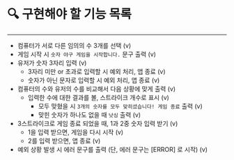 # **🔍** 구현해야 할 기능 목록

---

- 컴퓨터가 서로 다른 임의의 수 3개를 선택 (v)
- 게임 시작 시 `숫자 야구 게임을 시작합니다.` 문구 출력 (v)
- 유저가 숫자 3자리 입력 (v)
  - 3자리 미만 or 초과로 입력할 시 예외 처리, 앱 종료 (v)
  - 숫자가 아닌 문자로 입력할 시 예외 처리, 앱 종료 (v)
- 컴퓨터의 수와 유저의 수를 비교해서 다음 상황에 맞게 출력 (v)
  - 입력한 수에 대한 결과를 볼, 스트라이크 개수로 표시 (v)
    - 모두 맞혔을 시 `3개의 숫자를 모두 맞히셨습니다! 게임 종료` 출력 (v)
    - 맞힌 숫자가 하나도 없을 때 `낫싱` 출력 (v)
- 3스트라이크로 게임 종료 되었을 때, 1과 2중 숫자 입력 받기 (v)
  - 1을 입력 받으면, 게임을 다시 시작 (v)
  - 2를 입력 받으면, 앱 종료 (v)
- 예외 상황 발생 시 에러 문구를 출력 (단, 에러 문구는 [ERROR] 로 시작) (v)
